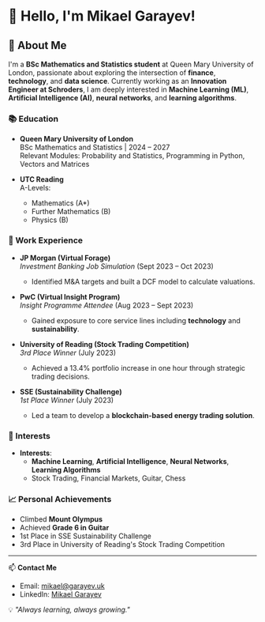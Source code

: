 # 👋 Hello, I'm Mikael Garayev!

## 🚀 About Me

I'm a **BSc Mathematics and Statistics student** at Queen Mary University of London, passionate about exploring the intersection of **finance**, **technology**, and **data science**. Currently working as an **Innovation Engineer at Schroders**, I am deeply interested in **Machine Learning (ML)**, **Artificial Intelligence (AI)**, **neural networks**, and **learning algorithms**.

### 📚 Education
- **Queen Mary University of London**  
  BSc Mathematics and Statistics | 2024 – 2027  
  Relevant Modules: Probability and Statistics, Programming in Python, Vectors and Matrices

- **UTC Reading**  
  A-Levels:  
  - Mathematics (A*)  
  - Further Mathematics (B)  
  - Physics (B)

### 💼 Work Experience
- **JP Morgan (Virtual Forage)**  
  *Investment Banking Job Simulation* (Sept 2023 – Oct 2023)  
  - Identified M&A targets and built a DCF model to calculate valuations.

- **PwC (Virtual Insight Program)**  
  *Insight Programme Attendee* (Aug 2023 – Sept 2023)  
  - Gained exposure to core service lines including **technology** and **sustainability**.

- **University of Reading (Stock Trading Competition)**  
  *3rd Place Winner* (July 2023)  
  - Achieved a 13.4% portfolio increase in one hour through strategic trading decisions.

- **SSE (Sustainability Challenge)**  
  *1st Place Winner* (July 2023)  
  - Led a team to develop a **blockchain-based energy trading solution**.

### 🧠 Interests
- **Interests**:  
  - **Machine Learning**, **Artificial Intelligence**, **Neural Networks**, **Learning Algorithms**
  - Stock Trading, Financial Markets, Guitar, Chess

### 📈 Personal Achievements
- Climbed **Mount Olympus**
- Achieved **Grade 6 in Guitar**
- 1st Place in SSE Sustainability Challenge
- 3rd Place in University of Reading's Stock Trading Competition

---

📫 **Contact Me**  
- Email: [mikael@garayev.uk](mailto:mikael@garayev.uk)  
- LinkedIn: [Mikael Garayev](https://www.linkedin.com/in/mikael-garayev-70360b173/)

💡 *"Always learning, always growing."*
